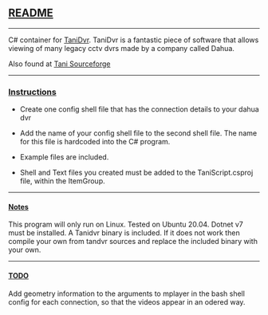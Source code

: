 ## <u>README</u>

---

C# container for [TaniDvr](https://github.com/arthar360/TaniDVR). TaniDvr is a fantastic piece of software that allows viewing of many legacy cctv dvrs made by a company called Dahua.

Also found at [Tani Sourceforge](https://tanidvr.sourceforge.net/)

---

### <u>Instructions</u>

- Create one config shell file that has the connection details to your dahua dvr

- Add the name of your config shell file to the second shell file. The name for this file is hardcoded into the C# program.

- Example files are included.

- Shell and Text files you created must be added to the TaniScript.csproj file, within the ItemGroup. 

---

#### <u>Notes</u>

This program will only run on Linux. Tested on Ubuntu 20.04. Dotnet v7 must be installed. A Tanidvr binary is included. If it does not work then compile your own from tandvr sources and replace the included binary with your own.

---

#### <u>TODO</u>
Add geometry information to the arguments to mplayer in the bash shell config for each connection, so that the videos appear in an odered way.

